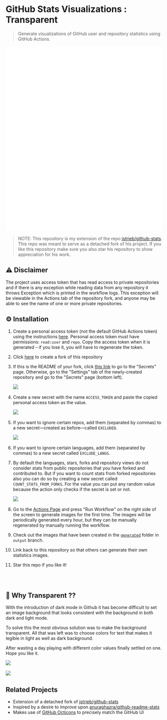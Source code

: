 # GitHub Stats Visualizations : Transparent
> Generate visualizations of GitHub user and repository statistics using GitHub
Actions.

<a href="https://github.com/rahul-jha98/github-stats-transparent">

![](https://raw.githubusercontent.com/rahul-jha98/github-stats-transparent/output/generated/overview.svg)
![](https://raw.githubusercontent.com/rahul-jha98/github-stats-transparent/output/generated/languages.svg)

</a>

> NOTE: This repository is my extension of the repo [jstrieb/github-stats](https://github.com/jstrieb/github-stats). This repo was meant to serve as a detached fork of his project. If you like this repository make sure you also star his repository to show appreciation for his work. 

## ⚠️ Disclaimer

The project uses access token that has read access to private repositories and if there is any
exception while reading data from any repository it throws Exception which is printed in the workflow logs. 
This exception will be viewable in the Actions tab of the repository fork, and
anyone may be able to see the name of one or more private repositories.

## ⚙️ Installation

<!-- TODO: Add details and screenshots -->

1. Create a personal access token (not the default GitHub Actions token) using
   the instructions
   [here](https://docs.github.com/en/github/authenticating-to-github/creating-a-personal-access-token).
   Personal access token must have permissions: `read:user` and `repo`. Copy
   the access token when it is generated – if you lose it, you will have to
   regenerate the token.

2. Click [here](https://github.com/rahul-jha98/github-stats-transparent/fork) to create a
   fork of this repository

3. If this is the README of your fork, click [this
   link](../../settings/secrets/actions) to go to the "Secrets" page.
   Otherwise, go to the "Settings" tab of the newly-created repository and go
   to the "Secrets" page (bottom left).
   
   ![](https://raw.githubusercontent.com/rahul-jha98/github-stats-transparent/main/readme_images/Actions.png)
   
4. Create a new secret with the name `ACCESS_TOKEN` and paste the copied
   personal access token as the value.

   <img src='https://raw.githubusercontent.com/rahul-jha98/github-stats-transparent/main/readme_images/Token.png' height='250px'/>

5. If you want to ignore certain repos, add them (separated by commas) to a new
   secret—created as before—called `EXCLUDED`. 

   <img src='https://raw.githubusercontent.com/rahul-jha98/github-stats-transparent/main/readme_images/Exclude.png' height='250px'/>

6. If you want to ignore certain languages, add them (separated by commas) to a new secret called 
   `EXCLUDE_LANGS`.

7. By default the languages, stars, forks and repository views do not consider stats from 
   public repositories that you have forked and contributed to. But if you want to count stats from
   forked repositories also you can do so by creating a new secret called `COUNT_STATS_FROM_FORKS`. 
   For the value you can put any random value because the action only checks if the secret is set or not.

   <img src='https://raw.githubusercontent.com/rahul-jha98/github-stats-transparent/main/readme_images/Forks.png' height='250px'/>

8. Go to the [Actions Page](../../actions?query=workflow%3A"Generate+Stats+Images") and press "Run
   Workflow" on the right side of the screen to generate images for the first
   time. The images will be periodically generated every hour, but they can be
   manually regenerated by manually running the workflow.

9. Check out the images that have been created in the [`generated`](../output/generated)
   folder in `output` branch.

10. Link back to this repository so that others can generate their own
   statistics images.

11. Star this repo if you like it!


<br>
<br>

## 🤔 Why Transparent ??
With the introduction of dark mode in Github it has become difficult to set an image background that looks consistent with the background in both dark and light mode. 

To solve this the most obvious solution was to make the background transparent. All that was left was to choose colors for text that makes it legible in light as well as dark background.

After wasting a day playing with different color values finally settled on one. Hope you like it. 

![](https://raw.githubusercontent.com/rahul-jha98/github-stats-transparent/main/readme_images/light.png)

![](https://raw.githubusercontent.com/rahul-jha98/github-stats-transparent/main/readme_images/dark.png)


## Related Projects

- Extension of a detached fork of [jstrieb/github-stats](https://github.com/jstrieb/github-stats)
- Inspired by a desire to improve upon
  [anuraghazra/github-readme-stats](https://github.com/anuraghazra/github-readme-stats)
- Makes use of [GitHub Octicons](https://primer.style/octicons/) to precisely
  match the GitHub UI
